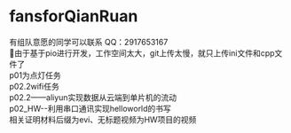 # fansforQianRuan
有组队意愿的同学可以联系 QQ：2917653167\
🥲由于基于pio进行开发，工作空间太大，git上传太慢，就只上传ini文件和cpp文件了\
p01为点灯任务\
p02.2wifi任务\
p02.2——aliyun实现数据从云端到单片机的流动\
p02_HW--利用串口通讯实现helloworld的书写\
相关证明材料后缀为evi、无标题视频为HW项目的视频
